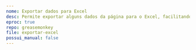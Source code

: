 ```yaml
---
nome: Exportar dados para Excel
desc: Permite exportar alguns dados da página para o Excel, facilitando o preenchimento de planilhas
eproc: true
repo: greasemonkey
file: exportar-excel
possui_manual: false
---
```

